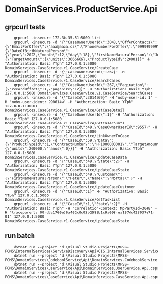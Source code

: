 ﻿# DomainServices.ProductService.Api

## grpcurl tests
        grpcurl -insecure 172.30.35.51:5009 list
        grpcurl -insecure -d "{\"CaseOwnerUserId\":3048,\"OfferContacts\":{\"EmailForOffer\":\"aaa@aaaa.cz\",\"PhoneNumberForOffer\":\"999999999\"},\"Customer\":{\"DateOfBirthNaturalPerson\":{\"year\":2022,\"month\":12,\"day\":18},\"FirstNameNaturalPerson\":\"John\",\"Name\":\"Doe\"},\"Data\":{\"TargetAmount\":{\"units\":3666666},\"ProductTypeId\":20001}}" -H "Authorization: Basic YTph" 127.0.0.1:5080 DomainServices.CaseService.v1.CaseService/CreateCase
        grpcurl -insecure -d "{\"CaseOwnerUserId\":267}" -H "Authorization: Basic YTph" 127.0.0.1:5080 DomainServices.CaseService.v1.CaseService/SearchCases
        grpcurl -insecure -d "{\"CaseOwnerUserId\":267,\"Pagination\":{\"recordOffset\":1,\"pageSize\":2}}" -H "Authorization: Basic YTph" 127.0.0.1:5080 DomainServices.CaseService.v1.CaseService/SearchCases
        grpcurl -insecure -d "{\"CaseId\":3014569}" -H "noby-user-id: 1" -H "noby-user-ident: 990614w" -H "Authorization: Basic YTph" 127.0.0.1:30001 DomainServices.CaseService.v1.CaseService/GetCaseDetail
        grpcurl -insecure -d "{\"CaseOwnerUserId\":1}" -H "Authorization: Basic YTph" 127.0.0.1:5080 DomainServices.CaseService.v1.CaseService/GetCaseCounts
        grpcurl -insecure -d "{\"CaseId\":49,\"CaseOwnerUserId\":9557}" -H "Authorization: Basic YTph" 127.0.0.1:5080 DomainServices.CaseService.v1.CaseService/LinkOwnerToCase
        grpcurl -insecure -d "{\"CaseId\":59,\"Data\":{\"ProductTypeId\":1,\"ContractNumber\":\"HF1000000001\",\"TargetAmount\":{\"units\":200000,\"nanos\":0}}}" -H "Authorization: Basic YTph" 127.0.0.1:5080 DomainServices.CaseService.v1.CaseService/UpdateCaseData
        grpcurl -insecure -d "{\"CaseId\":49,\"State\":2}" -H "Authorization: Basic YTph" 127.0.0.1:5080 DomainServices.CaseService.v1.CaseService/UpdateCaseState
        grpcurl -insecure -d "{\"CaseId\":49,\"Customer\":{\"FirstNameNaturalPerson\":\"Peter\",\"Name\":\"Mortal\"}}" -H "Authorization: Basic YTph" 127.0.0.1:5080 DomainServices.CaseService.v1.CaseService/UpdateCaseCustomer
        grpcurl -insecure -d "{\"CaseId\":1}" -H "Authorization: Basic YTph" 127.0.0.1:5080 DomainServices.CaseService.v1.CaseService/GetTaskList
        grpcurl -insecure -d "{\"CaseId\":1,\"State\":2}" -H "Authorization: Basic YTph" -H "Correlation-Context: MpPartyId=3048" -H "traceparent: 00-ddc1760e36a462c9c03b2583b1c9a098-ea157dc423037e71-01" 127.0.0.1:5080 DomainServices.CaseService.v1.CaseService/UpdateCaseState

## run batch
        dotnet run --project "d:\Visual Studio Projects\MPSS-FOMS\InternalServices\ServiceDiscovery\Api\CIS.InternalServices.ServiceDiscovery.Api.csproj"
        dotnet run --project "d:\Visual Studio Projects\MPSS-FOMS\DomainServices\CodebookService\Api\DomainServices.CodebookService.Api.csproj"
        dotnet run --project "d:\Visual Studio Projects\MPSS-FOMS\DomainServices\UserService\Api\DomainServices.UserService.Api.csproj"
        dotnet run --project "d:\Visual Studio Projects\MPSS-FOMS\DomainServices\CaseService\Api\DomainServices.CaseService.Api.csproj"
